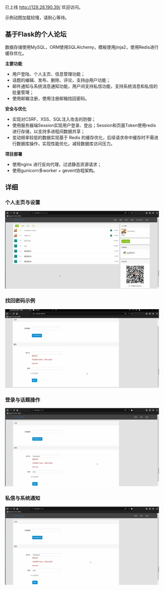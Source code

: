 已上线 http://129.28.190.39/
欢迎访问。

示例动图加载较慢，请耐心等待。


## 基于Flask的个人论坛
数据存储使用MySQL，ORM使用SQLAlchemy，模板使用jinja2，使用Redis进行缓存优化。

**主要功能**
- 用户登陆、个人主页、信息管理功能；
- 话题的编辑、发布、删除、评论，支持@用户功能；
- 邮件通知与系统消息通知功能，用户间支持私信功能，支持系统消息和私信的批量管理；
- 使用邮箱注册，使用注册邮箱找回密码。

**安全与优化**
- 实现对CSRF、XSS、SQL注入攻击的防御；
- 使用服务器端Session实现用户登录、登出；Session和页面Token使用redis进行存储，以支持多进程间数据共享；
- 变动频率较低的数据实现基于 Redis 的缓存优化，后续请求命中缓存时不需进行数据库操作，实现性能优化，减轻数据库访问压力。

**项目部署**
- 使用nginx 进行反向代理，过滤静态资源请求；
- 使用gunicorn多worker + gevent协程架构。

## 详细
### 个人主页与设置
![主页](个人主页与设置.gif)

### 找回密码示例
![招呼密码示例](密码重置演示.gif)

### 登录与话题操作
![登录与话题操作](登陆与话题操作.gif)

### 私信与系统通知
![私信与通知](私信与系统通知功能.gif)
